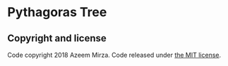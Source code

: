 # Pythagoras Tree


## Copyright and license

Code copyright 2018 Azeem Mirza. Code released under [the MIT license](https://github.com/azeemmirza/pythagoras-tree/blob/master/LICENSE).